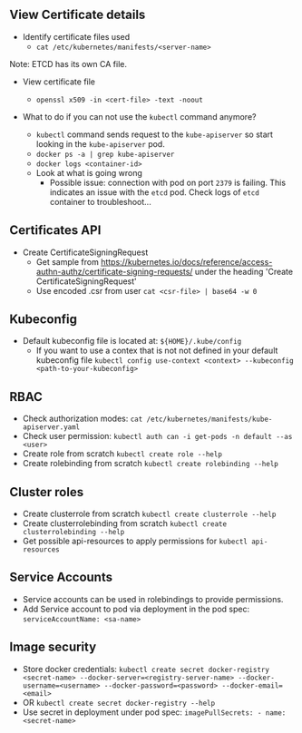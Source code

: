 ## View Certificate details

- Identify certificate files used
  - `cat /etc/kubernetes/manifests/<server-name>`

Note: ETCD has its own CA file.

- View certificate file
  - `openssl x509 -in <cert-file> -text -noout`

- What to do if you can not use the `kubectl` command anymore?
  - `kubectl` command sends request to the `kube-apiserver` so start looking in the `kube-apiserver` pod.
  - `docker ps -a | grep kube-apiserver`
  - `docker logs <container-id>`
  - Look at what is going wrong
    - Possible issue: connection with pod on port `2379` is failing. This indicates an issue with the `etcd` pod. Check logs of `etcd` container to troubleshoot...

## Certificates API

- Create CertificateSigningRequest
  - Get sample from https://kubernetes.io/docs/reference/access-authn-authz/certificate-signing-requests/ under the heading 'Create CertificateSigningRequest'
  - Use encoded .csr from user `cat <csr-file> | base64 -w 0`


## Kubeconfig

- Default kubeconfig file is located at: `${HOME}/.kube/config`
  - If you want to use a contex that is not not defined in your default kubeconfig file `kubectl config use-context <context> --kubeconfig <path-to-your-kubeconfig>`

## RBAC

- Check authorization modes: `cat /etc/kubernetes/manifests/kube-apiserver.yaml`
- Check user permission: `kubectl auth can -i get-pods -n default --as <user>`
- Create role from scratch `kubectl create role --help`
- Create rolebinding from scratch `kubectl create rolebinding --help`

## Cluster roles

- Create clusterrole from scratch `kubectl create clusterrole --help`
- Create clusterrolebinding from scratch `kubectl create clusterrolebinding --help`
- Get possible api-resources to apply permissions for `kubectl api-resources`

## Service Accounts

- Service accounts can be used in rolebindings to provide permissions.
- Add Service account to pod via deployment in the pod spec: `serviceAccountName: <sa-name>`

## Image security

- Store docker credentials: `kubectl create secret docker-registry <secret-name> --docker-server=<registry-server-name> --docker-username=<username> --docker-password=<password> --docker-email=<email>`
- OR `kubectl create secret docker-registry --help`
- Use secret in deployment under pod spec: `imagePullSecrets: - name: <secret-name>` 
